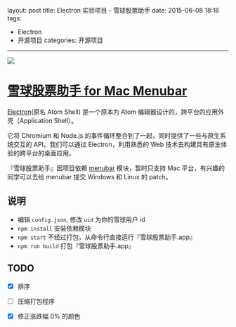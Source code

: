 layout: post
title: Electron 实验项目 - 雪球股票助手
date: 2015-06-08 18:16
tags:
- Electron
- 开源项目
categories: 开源项目
---

![](http://ww3.sinaimg.cn/large/6273fe87gw1eswsehpfioj20cu0e0q4l.jpg)

# [雪球股票助手 for Mac Menubar][75e29935]

[Electron](http://electron.atom.io/)(原名 Atom Shell) 是一个原本为 Atom 编辑器设计的，跨平台的应用外壳（Application Shell）。

它将 Chromium 和 Node.js 的事件循环整合到了一起，同时提供了一些与原生系统交互的 API。我们可以通过 Electron，利用熟悉的 Web 技术去构建具有原生体验的跨平台的桌面应用。

『雪球股票助手』因项目依赖 [menubar](https://github.com/maxogden/menubar) 模块，暂时只支持 Mac 平台，有兴趣的同学可以去给 menubar 提交 Windows 和 Linux 的 patch。


## 说明

- 编辑 `config.json`, 修改 `uid` 为你的雪球用户 id
- `npm install` 安装依赖模块
- `npm start` 不经过打包，从命令行直接运行『雪球股票助手.app』
- `npm run build` 打包『雪球股票助手.app』

## TODO

- [x] 排序
- [ ] 压缩打包程序
- [x] 修正涨跌幅 0% 的颜色


  [75e29935]: https://github.com/coolzilj/xueqiu-stock "雪球股票助手"
